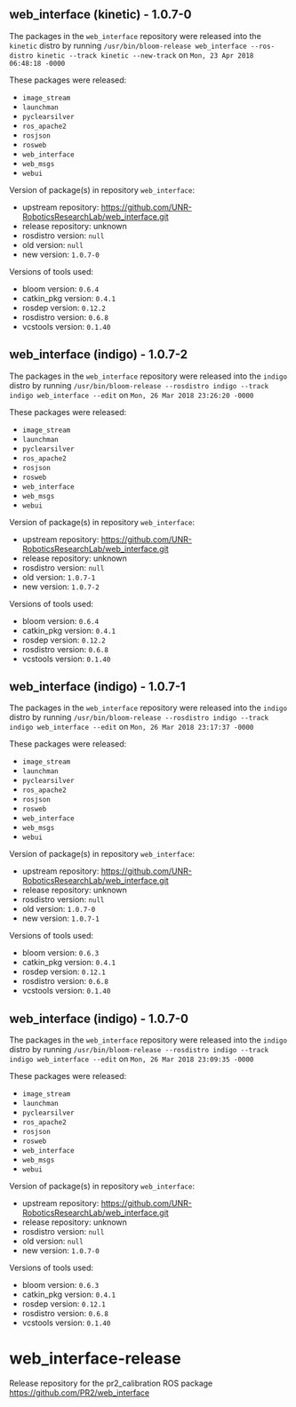 ## web_interface (kinetic) - 1.0.7-0

The packages in the `web_interface` repository were released into the `kinetic` distro by running `/usr/bin/bloom-release web_interface --ros-distro kinetic --track kinetic --new-track` on `Mon, 23 Apr 2018 06:48:18 -0000`

These packages were released:
- `image_stream`
- `launchman`
- `pyclearsilver`
- `ros_apache2`
- `rosjson`
- `rosweb`
- `web_interface`
- `web_msgs`
- `webui`

Version of package(s) in repository `web_interface`:

- upstream repository: https://github.com/UNR-RoboticsResearchLab/web_interface.git
- release repository: unknown
- rosdistro version: `null`
- old version: `null`
- new version: `1.0.7-0`

Versions of tools used:

- bloom version: `0.6.4`
- catkin_pkg version: `0.4.1`
- rosdep version: `0.12.2`
- rosdistro version: `0.6.8`
- vcstools version: `0.1.40`


## web_interface (indigo) - 1.0.7-2

The packages in the `web_interface` repository were released into the `indigo` distro by running `/usr/bin/bloom-release --rosdistro indigo --track indigo web_interface --edit` on `Mon, 26 Mar 2018 23:26:20 -0000`

These packages were released:
- `image_stream`
- `launchman`
- `pyclearsilver`
- `ros_apache2`
- `rosjson`
- `rosweb`
- `web_interface`
- `web_msgs`
- `webui`

Version of package(s) in repository `web_interface`:

- upstream repository: https://github.com/UNR-RoboticsResearchLab/web_interface.git
- release repository: unknown
- rosdistro version: `null`
- old version: `1.0.7-1`
- new version: `1.0.7-2`

Versions of tools used:

- bloom version: `0.6.4`
- catkin_pkg version: `0.4.1`
- rosdep version: `0.12.2`
- rosdistro version: `0.6.8`
- vcstools version: `0.1.40`


## web_interface (indigo) - 1.0.7-1

The packages in the `web_interface` repository were released into the `indigo` distro by running `/usr/bin/bloom-release --rosdistro indigo --track indigo web_interface --edit` on `Mon, 26 Mar 2018 23:17:37 -0000`

These packages were released:
- `image_stream`
- `launchman`
- `pyclearsilver`
- `ros_apache2`
- `rosjson`
- `rosweb`
- `web_interface`
- `web_msgs`
- `webui`

Version of package(s) in repository `web_interface`:

- upstream repository: https://github.com/UNR-RoboticsResearchLab/web_interface.git
- release repository: unknown
- rosdistro version: `null`
- old version: `1.0.7-0`
- new version: `1.0.7-1`

Versions of tools used:

- bloom version: `0.6.3`
- catkin_pkg version: `0.4.1`
- rosdep version: `0.12.1`
- rosdistro version: `0.6.8`
- vcstools version: `0.1.40`


## web_interface (indigo) - 1.0.7-0

The packages in the `web_interface` repository were released into the `indigo` distro by running `/usr/bin/bloom-release --rosdistro indigo --track indigo web_interface --edit` on `Mon, 26 Mar 2018 23:09:35 -0000`

These packages were released:
- `image_stream`
- `launchman`
- `pyclearsilver`
- `ros_apache2`
- `rosjson`
- `rosweb`
- `web_interface`
- `web_msgs`
- `webui`

Version of package(s) in repository `web_interface`:

- upstream repository: https://github.com/UNR-RoboticsResearchLab/web_interface.git
- release repository: unknown
- rosdistro version: `null`
- old version: `null`
- new version: `1.0.7-0`

Versions of tools used:

- bloom version: `0.6.3`
- catkin_pkg version: `0.4.1`
- rosdep version: `0.12.1`
- rosdistro version: `0.6.8`
- vcstools version: `0.1.40`


# web_interface-release
Release repository for the pr2_calibration ROS package https://github.com/PR2/web_interface
